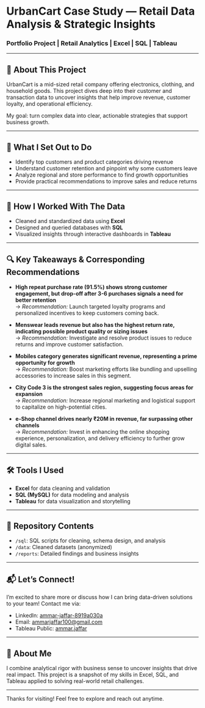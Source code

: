 # UrbanCart Case Study — Retail Data Analysis & Strategic Insights

### Portfolio Project | Retail Analytics | Excel | SQL | Tableau

---

## 🚀 About This Project

UrbanCart is a mid-sized retail company offering electronics, clothing, and household goods. This project dives deep into their customer and transaction data to uncover insights that help improve revenue, customer loyalty, and operational efficiency.

My goal: turn complex data into clear, actionable strategies that support business growth.

---

## 🎯 What I Set Out to Do

- Identify top customers and product categories driving revenue  
- Understand customer retention and pinpoint why some customers leave  
- Analyze regional and store performance to find growth opportunities  
- Provide practical recommendations to improve sales and reduce returns  

---

## 🧹 How I Worked With The Data

- Cleaned and standardized data using **Excel**  
- Designed and queried databases with **SQL**  
- Visualized insights through interactive dashboards in **Tableau**  

---

## 🔍 Key Takeaways & Corresponding Recommendations

- **High repeat purchase rate (91.5%) shows strong customer engagement, but drop-off after 3-6 purchases signals a need for better retention**  
  → *Recommendation:* Launch targeted loyalty programs and personalized incentives to keep customers coming back.

- **Menswear leads revenue but also has the highest return rate, indicating possible product quality or sizing issues**  
  → *Recommendation:* Investigate and resolve product issues to reduce returns and improve customer satisfaction.

- **Mobiles category generates significant revenue, representing a prime opportunity for growth**  
  → *Recommendation:* Boost marketing efforts like bundling and upselling accessories to increase sales in this segment.

- **City Code 3 is the strongest sales region, suggesting focus areas for expansion**  
  → *Recommendation:* Increase regional marketing and logistical support to capitalize on high-potential cities.

- **e-Shop channel drives nearly ₹20M in revenue, far surpassing other channels**  
  → *Recommendation:* Invest in enhancing the online shopping experience, personalization, and delivery efficiency to further grow digital sales.

---

## 🛠 Tools I Used

- **Excel** for data cleaning and validation  
- **SQL (MySQL)** for data modeling and analysis  
- **Tableau** for data visualization and storytelling  

---

## 📂 Repository Contents

- `/sql`: SQL scripts for cleaning, schema design, and analysis  
- `/data`: Cleaned datasets (anonymized)  
- `/reports`: Detailed findings and business insights  

---

## 📬 Let’s Connect!

I’m excited to share more or discuss how I can bring data-driven solutions to your team! Contact me via:

- LinkedIn: [ammar-jaffar-8919a030a](https://www.linkedin.com/in/ammar-jaffar-8919a030a/)  
- Email: [ammarjaffar100@gmail.com](mailto:ammarjaffar100@gmail.com)  
- Tableau Public: [ammar.jaffar](https://public.tableau.com/app/profile/ammar.jaffar/vizzes)  

---

## 📝 About Me

I combine analytical rigor with business sense to uncover insights that drive real impact. This project is a snapshot of my skills in Excel, SQL, and Tableau applied to solving real-world retail challenges.

---

Thanks for visiting! Feel free to explore and reach out anytime.



